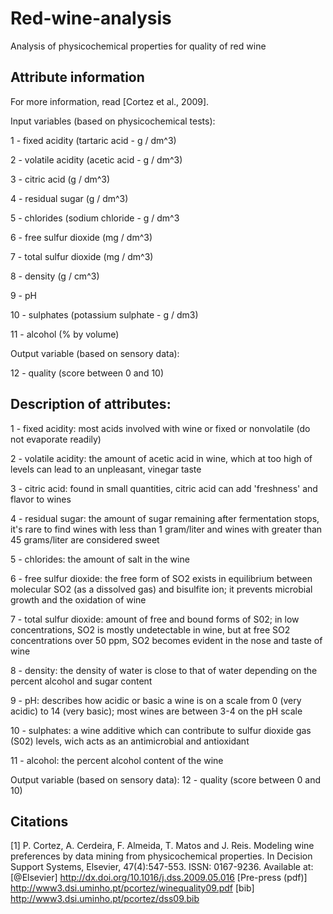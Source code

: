 # Red-wine-analysis
Analysis of physicochemical properties for quality of red wine 

Attribute information
---------------------

   For more information, read [Cortez et al., 2009].

   Input variables (based on physicochemical tests):

   1 - fixed acidity (tartaric acid - g / dm^3)
   
   2 - volatile acidity (acetic acid - g / dm^3)
   
   3 - citric acid (g / dm^3)
   
   4 - residual sugar (g / dm^3)
   
   5 - chlorides (sodium chloride - g / dm^3
   
   6 - free sulfur dioxide (mg / dm^3)
   
   7 - total sulfur dioxide (mg / dm^3)
   
   8 - density (g / cm^3)
   
   9 - pH
   
   10 - sulphates (potassium sulphate - g / dm3)
   
   11 - alcohol (% by volume)
   
   Output variable (based on sensory data):
   
   12 - quality (score between 0 and 10)

Description of attributes:
-------------------------

   1 - fixed acidity: most acids involved with wine or fixed or nonvolatile (do not evaporate readily)

   2 - volatile acidity: the amount of acetic acid in wine, which at too high of levels can lead to an unpleasant, vinegar taste

   3 - citric acid: found in small quantities, citric acid can add 'freshness' and flavor to wines

   4 - residual sugar: the amount of sugar remaining after fermentation stops, it's rare to find wines with less than 1 gram/liter and wines with greater than 45 grams/liter are considered sweet

   5 - chlorides: the amount of salt in the wine

   6 - free sulfur dioxide: the free form of SO2 exists in equilibrium between molecular SO2 (as a dissolved gas) and bisulfite ion; it prevents microbial growth and the oxidation of wine

   7 - total sulfur dioxide: amount of free and bound forms of S02; in low concentrations, SO2 is mostly undetectable in wine, but at free SO2 concentrations over 50 ppm, SO2 becomes evident in the nose and taste of wine

   8 - density: the density of water is close to that of water depending on the percent alcohol and sugar content

   9 - pH: describes how acidic or basic a wine is on a scale from 0 (very acidic) to 14 (very basic); most wines are between 3-4 on the pH scale

   10 - sulphates: a wine additive which can contribute to sulfur dioxide gas (S02) levels, wich acts as an antimicrobial and antioxidant

   11 - alcohol: the percent alcohol content of the wine

   Output variable (based on sensory data): 
   12 - quality (score between 0 and 10)

Citations
---------

[1] P. Cortez, A. Cerdeira, F. Almeida, T. Matos and J. Reis. Modeling wine preferences by data mining from physicochemical properties. In Decision Support Systems, Elsevier, 47(4):547-553. ISSN: 0167-9236. Available at: [@Elsevier] http://dx.doi.org/10.1016/j.dss.2009.05.016 [Pre-press (pdf)] http://www3.dsi.uminho.pt/pcortez/winequality09.pdf [bib] http://www3.dsi.uminho.pt/pcortez/dss09.bib

